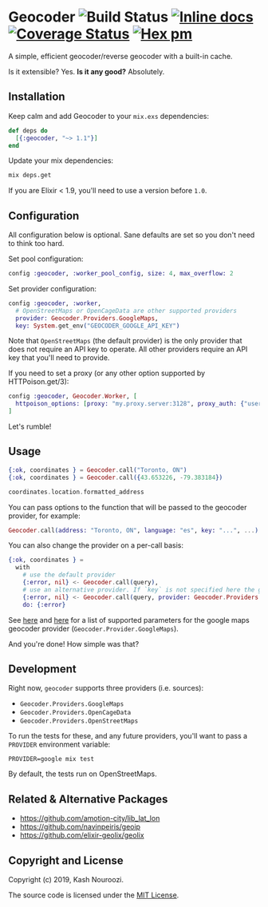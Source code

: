 Geocoder ![Build Status](https://github.com/knrz/geocoder/actions/workflows/elixir.yml/badge.svg) [![Inline docs](http://inch-ci.org/github/knrz/geocoder.svg?branch=master)](http://inch-ci.org/github/knrz/geocoder) [![Coverage Status](https://coveralls.io/repos/github/knrz/geocoder/badge.svg?branch=master)](https://coveralls.io/github/knrz/geocoder?branch=master) [![Hex pm](https://img.shields.io/hexpm/v/geocoder.svg?style=flat)](https://hex.pm/packages/geocoder)
========

A simple, efficient geocoder/reverse geocoder with a built-in cache.

Is it extensible? Yes.
**Is it any good?** Absolutely.

Installation
------------

Keep calm and add Geocoder to your `mix.exs` dependencies:

```elixir
def deps do
  [{:geocoder, "~> 1.1"}]
end
```

Update your mix dependencies:

```bash
mix deps.get
```

If you are Elixir < 1.9, you'll need to use a version before `1.0`.

Configuration
-------------

All configuration below is optional. Sane defaults are set so you don't need to think too hard.

Set pool configuration:

```elixir
config :geocoder, :worker_pool_config, size: 4, max_overflow: 2
```

Set provider configuration:

```elixir
config :geocoder, :worker,
  # OpenStreetMaps or OpenCageData are other supported providers
  provider: Geocoder.Providers.GoogleMaps,
  key: System.get_env("GEOCODER_GOOGLE_API_KEY")
```

Note that `OpenStreetMaps` (the default provider) is the only provider that does not require an API key to operate.
All other providers require an API key that you'll need to provide.

If you need to set a proxy (or any other option supported by HTTPoison.get/3):

```elixir
config :geocoder, Geocoder.Worker, [
  httpoison_options: [proxy: "my.proxy.server:3128", proxy_auth: {"username", "password"}]
]
```

Let's rumble!

Usage
-----

```elixir
{:ok, coordinates } = Geocoder.call("Toronto, ON")
{:ok, coordinates } = Geocoder.call({43.653226, -79.383184})

coordinates.location.formatted_address
```

You can pass options to the function that will be passed to the geocoder provider, for example:

```elixir
Geocoder.call(address: "Toronto, ON", language: "es", key: "...", ...)
```

You can also change the provider on a per-call basis:

```elixir
{:ok, coordinates } =
  with
    # use the default provider
    {:error, nil} <- Geocoder.call(query),
    # use an alternative provider. If `key` is not specified here the globally defined key will be used.
    {:error, nil} <- Geocoder.call(query, provider: Geocoder.Providers.OpenCageData, key: "123"),
    do: {:error}
```

See [here](https://developers.google.com/maps/documentation/geocoding/intro#geocoding) and [here](https://developers.google.com/maps/documentation/geocoding/intro#ReverseGeocoding) for a list of supported parameters for the google maps geocoder provider (`Geocoder.Provider.GoogleMaps`).

And you're done! How simple was that?

Development
-----------

Right now, `geocoder` supports three providers (i.e. sources):

* `Geocoder.Providers.GoogleMaps`
* `Geocoder.Providers.OpenCageData`
* `Geocoder.Providers.OpenStreetMaps`

To run the tests for these, and any future providers, you'll want to pass a `PROVIDER` environment variable:

```
PROVIDER=google mix test
```

By default, the tests run on OpenStreetMaps.

Related & Alternative Packages
------------------------------

* https://github.com/amotion-city/lib_lat_lon
* https://github.com/navinpeiris/geoip
* https://github.com/elixir-geolix/geolix

## Copyright and License

Copyright (c) 2019, Kash Nouroozi.

The source code is licensed under the [MIT License](LICENSE.md).
